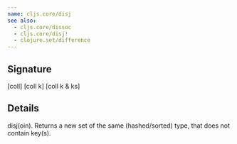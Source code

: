 ```yaml
---
name: cljs.core/disj
see also:
  - cljs.core/dissoc
  - cljs.core/disj!
  - clojure.set/difference
---
```


## Signature
[coll]
[coll k]
[coll k & ks]


## Details

disj(oin). Returns a new set of the same (hashed/sorted) type, that does not
contain key(s).
